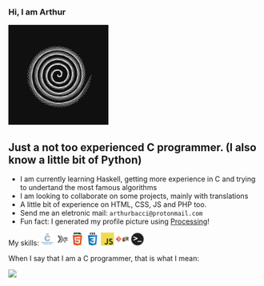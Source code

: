 ### Hi, I am Arthur

<img width="200px" src="caos-spiral.gif" />

## Just a not too experienced C programmer. (I also know a little bit of Python)
-  I am currently learning Haskell, getting more experience in C and trying to undertand the most famous algorithms
-  I am looking to collaborate on some projects, mainly with translations
-  A little bit of experience on HTML, CSS, JS and PHP too.
-  Send me an eletronic mail: `arthurbacci@protonmail.com`
-  Fun fact: I generated my profile picture using [Processing](https://processing.org/)!

My skills:
<img alt="C" width="26px" src="https://raw.githubusercontent.com/github/explore/80688e429a7d4ef2fca1e82350fe8e3517d3494d/topics/c/c.png" />
<img alt="Haskell" width="26px" src="https://raw.githubusercontent.com/github/explore/80688e429a7d4ef2fca1e82350fe8e3517d3494d/topics/haskell/haskell.png" />
<img alt="HTML5" width="26px" src="https://raw.githubusercontent.com/github/explore/80688e429a7d4ef2fca1e82350fe8e3517d3494d/topics/html/html.png" />
<img alt="CSS3" width="26px" src="https://raw.githubusercontent.com/github/explore/80688e429a7d4ef2fca1e82350fe8e3517d3494d/topics/css/css.png" />
<img alt="JavaScript" width="26px" src="https://raw.githubusercontent.com/github/explore/80688e429a7d4ef2fca1e82350fe8e3517d3494d/topics/javascript/javascript.png" />
<img alt="Git" width="26px" src="https://raw.githubusercontent.com/github/explore/80688e429a7d4ef2fca1e82350fe8e3517d3494d/topics/git/git.png" />
<img alt="Terminal" width="26px" src="https://raw.githubusercontent.com/github/explore/80688e429a7d4ef2fca1e82350fe8e3517d3494d/topics/terminal/terminal.png" />


When I say that I am a C programmer, that is what I mean:

<img width="400px" src="https://github-readme-stats.vercel.app/api/top-langs/?username=arthurbacci64&hide=html&layout=compact&theme=buefy" />

